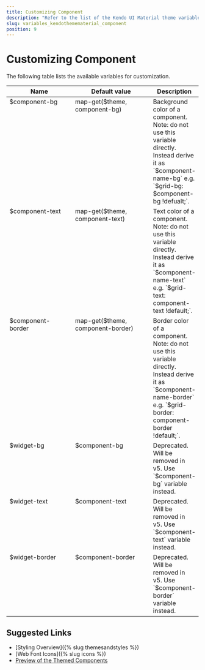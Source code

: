```yaml
---
title: Customizing Component
description: "Refer to the list of the Kendo UI Material theme variables available for customization."
slug: variables_kendothemematerial_component
position: 9
---
```


# Customizing Component

The following table lists the available variables for customization.

<style>
.theme-variables th,
.theme-variables td {
  vertical-align: top;
}

.color-preview {
  border-radius: 50%;
  width: 1em;
  height: 1em;
  vertical-align: middle;
  display: inline-block;
  border: 1px solid rgba(0,0,0,.08);
}
</style>




<table class="theme-variables">
  <colgroup>
    <col style="width: 200px; white-space:nowrap;" />
    <col style="width: 250px" />
    <col />
  </colgroup>
  <thead>
    <tr>
      <th>Name</th>
      <th>Default value</th>
      <th>Description</th>
    </tr>
  </thead>
  <tbody>
    <tr>
      <td>$component-bg</td>
      <td>
          map-get($theme, component-bg)
      </td>
      <td>Background color of a component.<br />Note: do not use this variable directly. Instead derive it as `$component-name-bg` e.g. `$grid-bg: $component-bg !defualt;`.</td>
    </tr>
    <tr>
      <td>$component-text</td>
      <td>
          map-get($theme, component-text)
      </td>
      <td>Text color of a component.<br />Note: do not use this variable directly. Instead derive it as `$component-name-text` e.g. `$grid-text: component-text !default;`.</td>
    </tr>
    <tr>
      <td>$component-border</td>
      <td>
          map-get($theme, component-border)
      </td>
      <td>Border color of a component.<br />Note: do not use this variable directly. Instead derive it as `$component-name-border` e.g. `$grid-border: component-border !default;`.</td>
    </tr>
    <tr>
      <td>$widget-bg</td>
      <td>
          $component-bg
      </td>
      <td>Deprecated. Will be removed in v5. Use `$component-bg` variable instead.</td>
    </tr>
    <tr>
      <td>$widget-text</td>
      <td>
          $component-text
      </td>
      <td>Deprecated. Will be removed in v5. Use `$component-text` variable instead.</td>
    </tr>
    <tr>
      <td>$widget-border</td>
      <td>
          $component-border
      </td>
      <td>Deprecated. Will be removed in v5. Use `$component-border` variable instead.</td>
    </tr>
  </tbody>
</table>




## Suggested Links

* [Styling Overview]({% slug themesandstyles %})
* [Web Font Icons]({% slug icons %})
* [Preview of the Themed Components](../)
